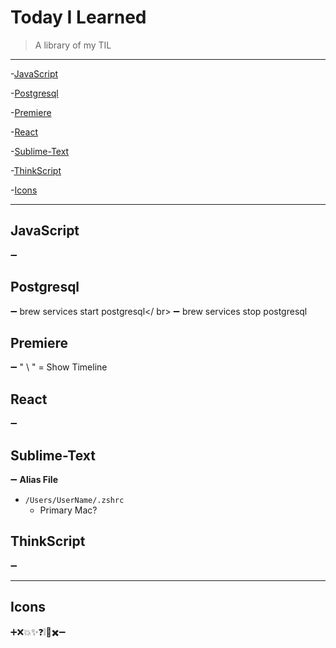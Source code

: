 # Today I Learned
> A library of my TIL

---




-[JavaScript](#JavaScript)

-[Postgresql](#Postgresql)

-[Premiere](#Premiere)

-[React](#React)

-[Sublime-Text](#Sublime-Text)

-[ThinkScript](#ThinkScript)

-[Icons](#Icons)



---


## JavaScript
➖ 

## Postgresql
➖ brew services start postgresql</ br>
➖ brew services stop postgresql 


## Premiere
➖ " \ " = Show Timeline

## React
➖ 

## Sublime-Text
➖ __Alias File__ 
- `/Users/UserName/.zshrc`
	 - Primary Mac?

## ThinkScript
➖ 

---

## Icons
➕❌💥✨❓❕🚫✖️➖&nbsp;



